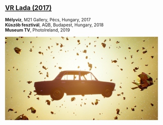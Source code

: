 ## [VR Lada (2017)](/c/projects/VR-Lada_2017)
**Mélyvíz**, M21 Gallery, Pécs, Hungary, 2017  
**Küszöb fesztivál**, AQB, Budapest, Hungary, 2018  
**Museum TV**, PhotoIreland, 2019

<a href="/c/projects/VR-Lada_2017">

![_full](VR-Lada_2017/VR_LADA_Space.jpg)

</a>